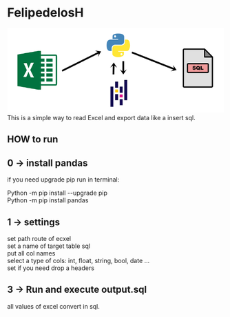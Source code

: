 # FelipedelosH

![Banner](Docs/banner.png)
<br>This is a simple way to read Excel and export data like a insert sql.<br>

## HOW to run

## 0 -> install pandas<br>

if you need upgrade pip run in terminal:<br>

 Python -m pip install --upgrade pip<br>
 Python -m pip install pandas<br>


## 1 -> settings<br>

 set path route of ecxel<br>
 set a name of target table sql<br>
 put all col names<br>
 select a type of cols: int, float, string, bool, date ...<br>
 set if you need drop a headers


## 3 -> Run and execute output.sql

 all values of excel convert in sql.<br>
 